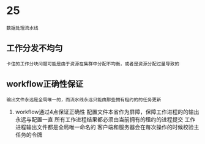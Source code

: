 # 25
    数据处理流水线

## 工作分发不均匀
    卡住的工作分块问题可能是由于资源在集群中分配不均衡，或者是资源分配过量导致的

## workflow正确性保证
    输出文件永远是全局唯一的，而流水线永远只能由那些拥有租约的的任务更新

1. workflow通过4点保证正确性
    配置文件本省作为屏障，保障工作进程的的输出永远与配置一直
    所有工作进程结果都必须由当前拥有的租约的进程提交
    工作进程输出文件都是全局唯一命名的
    客户端和服务器会在每次操作的时候校验主任务的令牌


